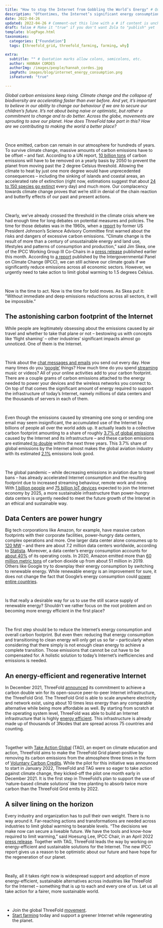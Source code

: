 ```yaml
---
title: "How to stop the Internet from Gobbling the World’s Energy" # Quotation marks allow colons, semicolons, etc.
description: "Oftentimes, the Internet’s significant energy consumption and climate impacts go unnoticed. At ThreeFold, we're leading the way by working on energy-efficient and sustainable solutions for the Internet." # Quotation marks allow colons, semicolons, etc.
date: 2022-04-26
updated: 2022-04-26 # Comment-out this line with a # if content is unchanged
draft: false # Make it "true" if you don't want Zola to "publish" yet
template: blogPage.html
taxonomies:
  categories: ["Foundation"]
  tags: [threefold_grid, threefold_farming, farming, why]

extra:
  subtitle: "" # Quotation marks allow colons, semicolons, etc.
  author: HANNAH CORDES
  authorImg: /images/people/hannah_cordes.jpg
  imgPath: images/blog/internet_energy_consumption.png
  isFeatured: "true"
  
---
```


*Global carbon emissions keep rising. Climate change and the collapse of biodiversity are accelerating faster than ever before. And yet, it’s important to believe in our ability to change our behaviour if we are to secure our children’s future. It’s not about being naive or optimistic, but rather a commitment to change and to do better. Across the globe, movements are sprouting to save our planet. How does ThreeFold take part in this? How are we contributing to making the world a better place?*  

<br/>

Once emitted, carbon can remain in our atmosphere for hundreds of years. To survive climate change, massive amounts of carbon emissions have to be offset – and fast. According to a UN report, [10 billion tons](https://www.technologyreview.com/2021/07/08/1027908/carbon-removal-hype-is-a-dangerous-distraction-climate-change/) of carbon emissions will have to be removed on a yearly basis by 2050 to prevent the planet from moving past the 2 degree Celsius threshold. Allowing the climate to heat by just one more degree would have unprecedented consequences – including the sinking of islands and coastal areas, an accelerated rate of extinction (right now, estimations suggest that about [24 to 150 species go extinct](https://e360.yale.edu/features/global_extinction_rates_why_do_estimates_vary_so_wildly) every day) and much more. Our complacency towards climate change proves that we’re still in denial of the chain reaction and butterfly effects of our past and present actions.

<br/>

Clearly, we’ve already crossed the threshold in the climate crisis where we had enough time for long debates on potential measures and policies. The time for those debates was in the 1960s, when a [report](https://www.climatefiles.com/climate-change-evidence/presidents-report-atmospher-carbon-dioxide/) by former US President Johnson’s Science Advisory Committee first warned about the risks and dangers of excessive carbon emissions. “Climate change is the result of more than a century of unsustainable energy and land use, lifestyles and patterns of consumption and production,” said Jim Skea, one of the IPCC Working Group III Co-Chairs in a [press release](https://www.enviro.or.id/2022/04/ipcc-press-release/) published earlier this month. According to [a report](https://www.ipcc.ch/report/sixth-assessment-report-working-group-3/) published by the Intergovernmental Panel on Climate Change (IPCC), we can still achieve our climate goals if we significantly reduce emissions across all economic sectors. However, we urgently need to take action to limit global warming to 1.5 degrees Celsius.

<br/>

Now is the time to act. Now is the time for bold moves. As Skea put it: “Without immediate and deep emissions reductions across all sectors, it will be impossible.”

## The astonishing carbon footprint of the Internet

While people are legitimately obsessing about the emissions caused by air travel and whether to take that plane or not – bestowing us with concepts like ‘flight shaming’ – other industries’ significant impacts almost go unnoticed. One of them is the Internet.

<br/>

Think about the [chat messages and emails](https://carbonliteracy.com/the-carbon-cost-of-an-email/) you send out every day. How many times do you [‘google’](https://www.fastcompany.com/90171268/internet_impact_visualized) things? How much time do you spend [streaming](https://www.carbontrust.com/resources/carbon-impact-of-video-streaming) music or videos? All of your online activities add to your carbon footprint. There are a couple grams of carbon emissions attached to the energy needed to power your devices and the wireless networks you connect to. On top of that comes the significant amount of energy required to support the infrastructure of today’s Internet, namely millions of data centers and the thousands of servers in each of them.

<br/>

Even though the emissions caused by streaming one song or sending one email may seem insignificant, the accumulated use of the Internet by billions of people all over the world adds up. It actually leads to a collective carbon footprint amounting to a share of roughly [3.7% of global emissions](https://www.bbc.com/future/article/20200305-why-your-internet-habits-are-not-as-clean-as-you-think) caused by the Internet and its infrastructure – and these carbon emissions are estimated[ to double](https://www.bbc.com/future/article/20200305-why-your-internet-habits-are-not-as-clean-as-you-think) within the next three years. This 3.7% share of global emissions by the Internet almost makes the global aviation industry with its estimated [2.1%](https://www.atag.org/facts-figures.html) emissions look good.

<br/>

The global pandemic – while decreasing emissions in aviation due to travel bans – has already accelerated Internet consumption and the resulting footprint due to increased streaming behaviour, remote work and more. With [1 billion people](https://www.cisco.com/c/en/us/solutions/executive-perspectives/annual-internet-report/index.html) and [75 billion IoT devices](https://www.statista.com/statistics/471264/iot-number-of-connected-devices-worldwide/#:~:text=Internet%20of%20Things%20%2D%20number%20of%20connected%20devices%20worldwide%202015%2D2025&text=By%202025%2C%20forecasts%20suggest%20that,IoT%20installed%20base%20in%202019.) expected to join the Internet economy by 2025, a more sustainable infrastructure than power-hungry data centers is urgently needed to meet the future growth of the Internet in an ethical and sustainable way.

## Data Centers are power hungry

Big tech corporations like Amazon, for example, have massive carbon footprints with their corporate facilities, power-hungry data centers, complex operations and more. One larger data center alone consumes up to [120 MW](https://www.datacenterdynamics.com/en/opinions/from-the-sensor-to-the-data-center/) – and there are about 7.2 million data centers worldwide, according to [Statista](https://www.statista.com/statistics/500458/worldwide-datacenter-and-it-sites/). Moreover, a data center’s energy consumption accounts for [about 40%](https://www.datacenterdynamics.com/en/opinions/from-the-sensor-to-the-data-center/) of its operating costs. In 2020, Amazon emitted more than [60 million metric tons](https://sustainability.aboutamazon.com/environment/sustainable-operations/carbon-footprint) of carbon dioxide up from about 51 million in 2019. Others like Google try to downplay their energy consumption by switching to renewable energy. While renewable energy is an improvement for sure, it does not change the fact that Google’s energy consumption could [power entire countries](https://www.forbes.com/sites/robertbryce/2020/10/21/googles-dominance-is-fueled-by-zambia-size-amounts-of-electricity/).

<br/>

Is that really a desirable way for us to use the still scarce supply of renewable energy? Shouldn’t we rather focus on the root problem and on becoming more energy efficient in the first place?

<br/>

The first step should be to reduce the Internet’s energy consumption and overall carbon footprint. But even then: reducing that energy consumption and transitioning to clean energy will only get us so far – particularly when considering that there simply is not enough clean energy to achieve a complete transition. Those emissions that cannot be cut have to be compensated for. A holistic solution to today’s Internet’s inefficiencies and emissions is needed.

## An energy-efficient and regenerative Internet

In December 2021, ThreeFold [announced](https://www.prnewswire.com/news-releases/threefold-and-take-action-global-partner-to-bring-internet-access-to-1-billion-people-across-the-globe-301446693.html) its commitment to achieve a carbon double win for its open-source peer-to-peer Internet infrastructure, the ThreeFold Grid. The ThreeFold Grid is able to scale anywhere electricity and network exist, using about 10 times less energy than any comparable alternative while being more affordable as well. By starting from scratch at the operating system level, ThreeFold was able to build an Internet infrastructure that is highly [energy efficient](https://threefold.io/blog/post/for_our_planet/). This infrastructure is already made up of thousands of 3Nodes that are spread across 75 countries and counting.

<br/>

Together with [Take Action Global](https://forum.threefold.io/t/driving-regeneration-with-tag/2120?u=hannahcordes) (TAG), an expert on climate education and action, ThreeFold aims to make the ThreeFold Grid planet-positive by removing its carbon emissions from the atmosphere three times in the form of [Voluntary Carbon Credits](https://forum.threefold.io/t/threefold-on-track-to-be-planet-positive/2097?u=hannahcordes). While the pilot for this initiative was announced to start in January 2022, ThreeFold and TAG were so eager to take action against climate change, they kicked-off the pilot one month early in December 2021. It is the first step in ThreeFold’s plan to support the use of ‘nature-based climate solutions’ like tree planting to absorb twice more carbon than the ThreeFold Grid emits by 2022. 

## A silver lining on the horizon

Every industry and organization has to pull their own weight. There is no way around it. Far-reaching actions and transformations are needed across industries to limit global warming to bearable levels. “The decisions we make now can secure a liveable future. We have the tools and know-how required to limit warming,” said Hoesung Lee, IPCC Chair, in an April 2022 [press release](https://www.enviro.or.id/2022/04/ipcc-press-release/). Together with TAG, ThreeFold leads the way by working on energy-efficient and sustainable solutions for the Internet. The new IPCC report gives us a reason to be optimistic about our future and have hope for the regeneration of our planet.

<br/>

Really, all it takes right now is widespread support and adoption of more energy-efficient, sustainable alternatives across industries like ThreeFold for the Internet – something that is up to each and every one of us. Let us all take action for a fairer, more sustainable world.

<br/>

* Join the global ThreeFold [movement](https://t.me/threefold).
* [Start farming](https://library.threefold.me/info/threefold#/tfgrid/farming/threefold__farming_intro) today and support a greener Internet while regenerating the planet.

